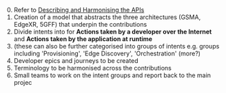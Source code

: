 0. Refer to [Describing and Harmonising the APIs](https://github.com/camaraproject/EdgeCloud/blob/main/documentation/SupportingDocuments/describing%20and%20harmonising%20the%20Edge%20APIs.md)
1.  Creation of a model that abstracts the three architectures (GSMA, EdgeXR, 5GFF) that underpin the contributions
2.  Divide intents into for **Actions taken by a developer over the Internet** and **Actions taken by the application at runtime**
3.  (these can also be further categorised into groups of intents e.g. groups including 'Provisioning', 'Edge Discovery', 'Orchestration' (more?)
4.  Developer epics and journeys to be created
5.  Terminology to be harmonised across the contributions
6.  Small teams to work on the intent groups and report back to the main projec
